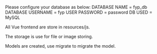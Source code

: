 Please configure your database as below:
DATABASE NAME = fyp_db
DATABASE USERNAME = fyp
USER PASSWORD = password
DB USED = MySQL

All Vue frontend are store in resources/js.

The storage is use for file or image storing.

Models are created, use migrate to migrate the model.
